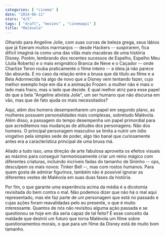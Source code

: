```yaml
---
categories: [ "cinema" ]
date: "2014-06-11"
stars: "4/5"
tags: [ "draft", "movies" , "cinemaqui" ]
title: "Malévola"
---
```

Olhando para Angeline Jolie, com suas curvas de beleza grega, seus lábios que já fizeram muitos marmanjos -- desde Hackers -- suspirarem, fica difícil imaginá-la como uma das vilãs mais macabras de uma história Disney. Porém, lembrando dos recentes sucessos de Espelho, Espelho Meu (Julia Roberts) e o mais enigmático Branca de Neve e o Caçador -- onde Charlize Teron rouba praticamente o filme inteiro -- a ideia já não parece tão absurda. E no caso da relação entre a bruxa que dá título ao filme e a Bela Adormecida há algo de novo que a Disney vem tentando fazer, cujo melhor exemplo hoje em dia é a animação Frozen: a mulher não é mais o lado mais fraco, mas o lado que decide. E qual melhor atriz para esse papel do que a bela "Angeline ativista Jolie", um ser humano que não discursa em vão, mas que de fato ajuda os mais necessitados?

Aqui, além dos homens desempenharem um papel em segundo plano, as mulheres possuem personalidades mais complexas, sobretudo Malévola. Além disso, a passagem do tempo desempenha um papel primordial para que acreditemos nas mudanças de atitudes dos personagens. Não dos homens. O principal personagem masculino se limita a nutrir um ódio vingativo pela simples sede de poder, algo tão banal que curiosamente antes era a característica principal de uma bruxa má.

Aliado a tudo isso, uma direção de arte fabulosa aproveita os efeitos visuais ao máximo para conseguir harmoniosamente criar um reino mágico com diferentes criaturas, incluindo incríveis fadas do tamanho de Sininho -- ops, desculpem os mais novos: Tinker Bell --, mas com rostos humanos. Para quem gosta de admirar figurinos, também não é possível ignorar as diferentes vestes de Malévola em suas duas fases da história.

Por fim, o que garante uma experiência acima da média é a dicotomia revisitada do bem contra o mal. Não podemos dizer que não há o mal aqui representado, mas ele faz parte de um personagem que está no passado e cujas ações foram reavalidadas pelo eu presente, o que é muito interessante. Quantos de nós não revisitou alguma ação passada e se questionou se hoje em dia seria capaz de tal feito? É esse conceito da maldade que destrói um futuro que torna Malévola um filme sobre questionamentos morais, o que para um filme da Disney está de muito bom tamanho.

